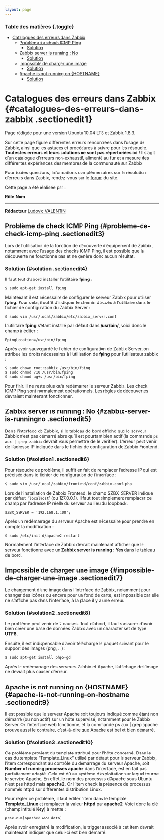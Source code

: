 ```yaml
---
layout: page
---
```


### Table des matières {.toggle}

-   [Catalogues des erreurs dans
    Zabbix](zabbix-errors.html#catalogues-des-erreurs-dans-zabbix)
    -   [Problème de check ICMP
        Ping](zabbix-errors.html#probleme-de-check-icmp-ping)
        -   [Solution](zabbix-errors.html#solution)
    -   [Zabbix server is running :
        No](zabbix-errors.html#zabbix-server-is-runningno)
        -   [Solution](zabbix-errors.html#solution1)
    -   [Impossible de charger une
        image](zabbix-errors.html#impossible-de-charger-une-image)
        -   [Solution](zabbix-errors.html#solution2)
    -   [Apache is not running on
        {HOSTNAME}](zabbix-errors.html#apache-is-not-running-on-hostname)
        -   [Solution](zabbix-errors.html#solution3)

Catalogues des erreurs dans Zabbix {#catalogues-des-erreurs-dans-zabbix .sectionedit1}
==================================

Page rédigée pour une version Ubuntu 10.04 LTS et Zabbix 1.8.3.

Sur cette page figure différentes erreurs rencontrées dans l’usage de
Zabbix, ainsi que les astuces et procédures à suivre pour les résoudre.
**Toutes les erreurs et leurs solutions ne sont pas répertoriées ici !**
Il s’agit d’un catalogue d’erreurs non-exhaustif, alimenté au fur et à
mesure des différentes expériences des membres de la communauté sur
Zabbix.

Pour toutes questions, informations complémentaires sur la résolution
d’erreurs dans Zabbix, rendez-vous sur le
[forum](http://forums.monitoring-fr.org/ "http://forums.monitoring-fr.org/")
du site.

Cette page a été réalisée par :

  **Rôle**        **Nom**
  --------------- ---------------------------------------------------------------------------------------------------------------------------------------------------------
  **Rédacteur**   [Ludovic VALENTIN](http://www.monitoring-fr.org/community/members/ludovic-valentin/ "http://www.monitoring-fr.org/community/members/ludovic-valentin/")

Problème de check ICMP Ping {#probleme-de-check-icmp-ping .sectionedit3}
---------------------------

Lors de l’utilisation de la fonction de découverte d’équipement de
Zabbix, notamment avec l’usage des checks ICMP Ping, il est possible que
la découverte ne fonctionne pas et ne génère donc aucun résultat.

### Solution {#solution .sectionedit4}

Il faut tout d’abord installer l’utilitaire **fping** :

~~~~ {.code}
$ sudo apt-get install fping
~~~~

Maintenant il est nécessaire de configurer le serveur Zabbix pour
utiliser **fping**. Pour cela, il suffit d’indiquer le chemin d’accès à
l’utilitaire dans le fichier de configuration du Zabbix Server :

~~~~ {.code}
$ sudo vim /usr/local/zabbix/etc/zabbix_server.conf
~~~~

L’utilitaire **fping** s’étant installé par défaut dans **/usr/bin/**,
voici donc le champ à éditer :

~~~~ {.file}
FpingLocation=/usr/bin/fping
~~~~

Après avoir sauvegardé le fichier de configuration de Zabbix Server, on
attribue les droits nécessaires à l’utilisation de **fping** pour
l’utilisateur zabbix :

~~~~ {.code}
$ sudo chown root:zabbix /usr/bin/fping
$ sudo chmod 710 /usr/bin/fping
$ sudo chmod ug+s /usr/bin/fping
~~~~

Pour finir, il ne reste plus qu’à redémarrer le serveur Zabbix. Les
check ICMP Ping sont normalement opérationnels. Les règles de
découvertes devraient maintenant fonctionner.

Zabbix server is running : No {#zabbix-server-is-runningno .sectionedit5}
-----------------------------

Dans l’interface de Zabbix, si le tableau de bord affiche que le serveur
Zabbix n’est pas démarré alors qu’il est pourtant bien actif (la
commande `ps aux | grep zabbix` devrait vous permettre de le vérifier).
L’erreur peut venir de l’adresse IP indiquée dans le fichier de
configuration de Zabbix Frontend.

### Solution {#solution1 .sectionedit6}

Pour résoudre ce problème, il suffit en fait de remplacer l’adresse IP
qui est précisée dans le fichier de configuration de l’interface :

~~~~ {.code}
$ sudo vim /usr/local/zabbix/frontend/conf/zabbix.conf.php
~~~~

Lors de l’installation de Zabbix Frontend, le champ \$ZBX\_SERVER
indique par défaut `‘localhost`’ (ou 127.0.0.1). Il faut tout simplement
remplacer ce champ par l’adresse IP réelle du serveur au lieu du
loopback.

~~~~ {.file}
$ZBX_SERVER = '192.168.1.100';
~~~~

Après un redémarrage du serveur Apache est nécessaire pour prendre en
compte la modification :

~~~~ {.code}
$ sudo /etc/init.d/apache2 restart
~~~~

Normalement l’interface de Zabbix devrait maintenant afficher que le
serveur fonctionne avec un **Zabbix server is running : Yes** dans le
tableau de bord.

Impossible de charger une image {#impossible-de-charger-une-image .sectionedit7}
-------------------------------

Le chargement d’une image dans l’interface de Zabbix, notamment pour
changer des icônes ou encore pour un fond de carte, est impossible car
elle ne s’affiche pas dans l’interface, à la place il y a une erreur.

### Solution {#solution2 .sectionedit8}

Le problème peut venir de 2 causes. Tout d’abord, il faut s’assurer
d’avoir bien créer une base de données Zabbix avec un character set de
type **UTF8**.

Ensuite, il est indispensable d’avoir téléchargé le paquet suivant pour
le support des images (png, …) :

~~~~ {.code}
$ sudo apt-get install php5-gd
~~~~

Après le redémarrage des serveurs Zabbix et Apache, l’affichage de
l’image ne devrait plus causer d’erreur.

Apache is not running on {HOSTNAME} {#apache-is-not-running-on-hostname .sectionedit9}
-----------------------------------

Il est possible que le serveur Apache soit toujours indiqué comme étant
non démarré (ou non actif) sur un hôte supervisé, notamment pour le
Zabbix Server. Or l’interface web fonctionne, et la commande ps aux |
grep apache prouve aussi le contraire, c’est-à-dire que Apache est bel
et bien démarré.

### Solution {#solution3 .sectionedit10}

Ce problème provient du template attribué pour l’hôte concerné. Dans le
cas du template “Template\_Linux” utilisé par défaut pour le serveur
Zabbix, l’item correspondant au contrôle du démarrage du serveur Apache,
soit **Number of running processes apache** dans l’interface, est en
fait pas parfaitement adapté. Cela est dû au système d’exploitation sur
lequel tourne le service Apache. En effet, le nom des processus d’Apache
sous Ubuntu n’est pas httpd mais **apache2**. Or l’item check la
présence de processus nommés httpd sur différentes distribution Linux.

Pour régler ce problème, il faut éditer l’item dans le template
**Template\_Linux** et remplacer la valeur **httpd** par **apache2**.
Voici donc la clé (champ intitulé **Key**) à mettre :

~~~~ {.code}
proc.num[apache2,www-data]
~~~~

Après avoir enregistré la modification, le trigger associé à cet item
devrait maintenant indiquer que celui-ci est bien démarré.
